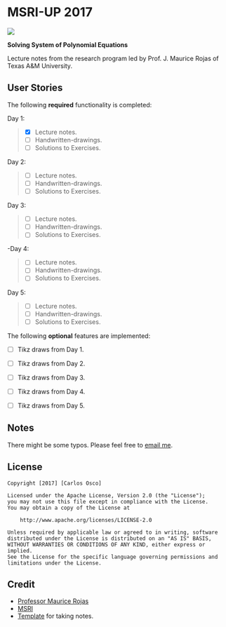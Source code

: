 # MSRI-UP 2017
[![](http://www.msri.org/sites/56a21bba96803b77c6000001/theme/images/MSRI_Logo_Trans_FX.png?1495753853)](https://www.msri.org/programs/325)

**Solving System of Polynomial Equations** 

Lecture notes from the research program led by Prof. J. Maurice Rojas of Texas A&M University.


## User Stories

The following **required** functionality is completed:

Day 1:

> - [x] Lecture notes.
> - [ ] Handwritten-drawings.
> - [ ] Solutions to Exercises.

Day 2:

> - [ ] Lecture notes.
> - [ ] Handwritten-drawings.
> - [ ] Solutions to Exercises.

Day 3:

> - [ ] Lecture notes.
> - [ ] Handwritten-drawings.
> - [ ] Solutions to Exercises.

-Day 4:

> - [ ] Lecture notes.
> - [ ] Handwritten-drawings.
> - [ ] Solutions to Exercises.

Day 5:

> - [ ] Lecture notes.
> - [ ] Handwritten-drawings.
> - [ ] Solutions to Exercises.



The following **optional** features are implemented:
- [ ] Tikz draws from Day 1.
- [ ] Tikz draws from Day 2.
- [ ] Tikz draws from Day 3.
- [ ] Tikz draws from Day 4.
- [ ] Tikz draws from Day 5.


## Notes

There might be some typos. Please feel free to [email me](coscohua@mail.sfu.edu).


## License

    Copyright [2017] [Carlos Osco]

    Licensed under the Apache License, Version 2.0 (the "License");
    you may not use this file except in compliance with the License.
    You may obtain a copy of the License at

        http://www.apache.org/licenses/LICENSE-2.0

    Unless required by applicable law or agreed to in writing, software
    distributed under the License is distributed on an "AS IS" BASIS,
    WITHOUT WARRANTIES OR CONDITIONS OF ANY KIND, either express or implied.
    See the License for the specific language governing permissions and
    limitations under the License.


## Credit
- [Professor Maurice Rojas](http://www.math.tamu.edu/~rojas/)
- [MSRI](msri.org)
- [Template](github.org/christhomson/lecture-notes) for taking notes.
